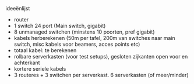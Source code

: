 ideeënlijst
- router
- 1 switch 24 port (Main switch, gigabit)
- 8 unmanaged switchen (minstens 10 poorten, pref gigabit) 
- kabels herberekenen (50m per tafel,  200m van switches naar main switch, misc kabels voor beamers, acces points etc)
- totaal kabel: te berekenen
- rolbare serverkasten (voor test setups), gesloten zijkanten open voor en achterkant
- kortere seriele kabels
- 3 routeres + 3 switchen per serverkast. 6 serverkasten (of meer/minder)
